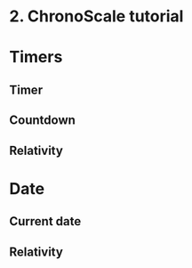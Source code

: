 # 2. ChronoScale tutorial #

# Timers #

## Timer ##

## Countdown ##

## Relativity ##

# Date #

## Current date ##

## Relativity ##
